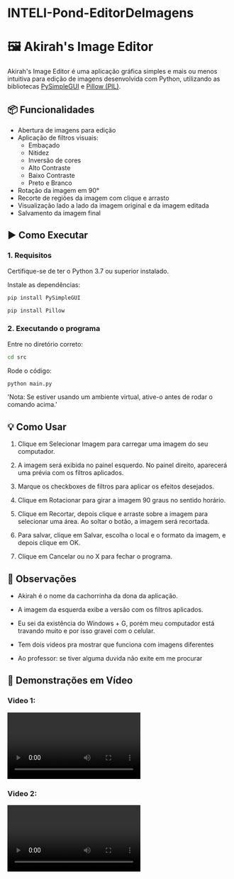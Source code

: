# INTELI-Pond-EditorDeImagens
# 🖼️ Akirah's Image Editor

Akirah's Image Editor é uma aplicação gráfica simples e mais ou menos intuitiva para edição de imagens desenvolvida com Python, utilizando as bibliotecas [PySimpleGUI](https://pysimplegui.readthedocs.io/) e [Pillow (PIL)](https://pillow.readthedocs.io/en/stable/).

## 📦 Funcionalidades

- Abertura de imagens para edição
- Aplicação de filtros visuais:
  - Embaçado
  - Nitidez
  - Inversão de cores
  - Alto Contraste
  - Baixo Contraste
  - Preto e Branco
- Rotação da imagem em 90°
- Recorte de regiões da imagem com clique e arrasto
- Visualização lado a lado da imagem original e da imagem editada
- Salvamento da imagem final

## ▶️ Como Executar

### 1. Requisitos

Certifique-se de ter o Python 3.7 ou superior instalado.

Instale as dependências:


```bash
pip install PySimpleGUI
```

```bash
pip install Pillow
```

### 2. Executando o programa
Entre no diretório correto:
```bash
cd src
```
Rode o código:
```bash
python main.py
```
'Nota: Se estiver usando um ambiente virtual, ative-o antes de rodar o comando acima.'

## 💡 Como Usar
1. Clique em Selecionar Imagem para carregar uma imagem do seu computador.

2. A imagem será exibida no painel esquerdo. No painel direito, aparecerá uma prévia com os filtros aplicados.

3. Marque os checkboxes de filtros para aplicar os efeitos desejados.

4. Clique em Rotacionar para girar a imagem 90 graus no sentido horário.

5. Clique em Recortar, depois clique e arraste sobre a imagem para selecionar uma área. Ao soltar o botão, a imagem será recortada.

6. Para salvar, clique em Salvar, escolha o local e o formato da imagem, e depois clique em OK.

7. Clique em Cancelar ou no X para fechar o programa.

## 📌 Observações
- Akirah é o nome da cachorrinha da dona da aplicação. 
- A imagem da esquerda exibe a versão com os filtros aplicados.
- Eu sei da existência do Windows + G, porém meu computador está travando muito e por isso gravei com o celular.

- Tem dois videos pra mostrar que funciona com imagens diferentes
- Ao professor: se tiver alguma duvida não exite em me procurar 
## 🎥 Demonstrações em Vídeo
### Video 1:
<video src="assets\video.mp4" controls></video>

### Video 2:
<video src="assets\video2.mp4" controls></video>
